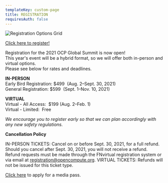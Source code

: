 ```yaml
---
templateKey: custom-page
title: REGISTRATION
requiresAuth: false
---
```

![Registration Options Grid](/img/ocp21g-registration_options_083021.png)

<a href="https://registration.fnvirtual.app/a/2021ocpglo/register/start" target="_blank">Click here to register!</a>

Registration for the 2021 OCP Global Summit is now open!\
This year's event will be a hybrid format, so we will offer both in-person and virtual options.\
Please see below for rates and deadlines.

**IN-PERSON**\
Early Bird Registration: $499  (Aug. 2–Sept. 30, 2021)\
General Registration: $599  (Sept. 1–Nov. 10, 2021)

**VIRTUAL**\
Virtual - All Access:  $199 (Aug. 2–Feb. 1)\
Virtual - Limited:  Free

*We encourage you to register early so that we can plan accordingly with any new safety regulations.* 

**Cancellation Policy**

IN-PERSON TICKETS: Cancel on or before Sept. 30, 2021, for a full refund. Should you cancel after Sept. 30, 2021, you will not receive a refund. Refund requests must be made through the FNvirtual registration system or via email at [registration@opencompute.org](<>). VIRTUAL TICKETS: Refunds will not be issued for this ticket type.

<a href="https://docs.google.com/forms/d/e/1FAIpQLSehNzzYKO6FtzncM3Gt1ODQIRMv5NCUfX3zl8qXf3ltMlneDg/viewform" target="_blank">Click here</a> to apply for a media pass.